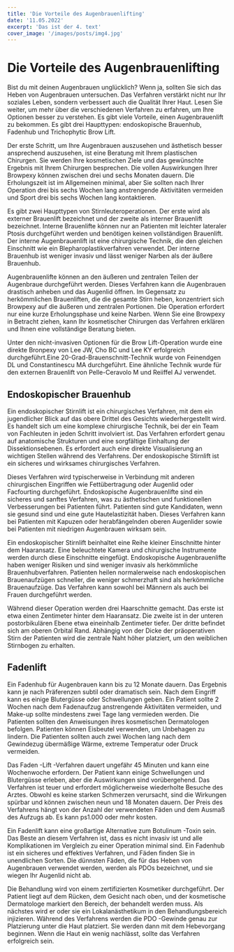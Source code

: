 ```yaml
---
title: 'Die Vorteile des Augenbrauenlifting'
date: '11.05.2022'
excerpt: 'Das ist der 4. text'
cover_image: '/images/posts/img4.jpg'
---
```

# Die Vorteile des Augenbrauenlifting

Bist du mit deinen Augenbrauen unglücklich? Wenn ja, sollten Sie sich das Heben von Augenbrauen untersuchen. Das Verfahren verstärkt nicht nur Ihr soziales Leben, sondern verbessert auch die Qualität Ihrer Haut. Lesen Sie weiter, um mehr über die verschiedenen Verfahren zu erfahren, um Ihre Optionen besser zu verstehen. Es gibt viele Vorteile, einen Augenbrauenlift zu bekommen. Es gibt drei Haupttypen: endoskopische Brauenhub, Fadenhub und Trichophytic Brow Lift.

Der erste Schritt, um Ihre Augenbrauen auszusehen und ästhetisch besser ansprechend auszusehen, ist eine Beratung mit Ihrem plastischen Chirurgen. Sie werden Ihre kosmetischen Ziele und das gewünschte Ergebnis mit Ihrem Chirurgen besprechen. Die vollen Auswirkungen Ihrer Browpexy können zwischen drei und sechs Monaten dauern. Die Erholungszeit ist im Allgemeinen minimal, aber Sie sollten nach Ihrer Operation drei bis sechs Wochen lang anstrengende Aktivitäten vermeiden und Sport drei bis sechs Wochen lang kontaktieren.

Es gibt zwei Haupttypen von Stirnleuteroperationen. Der erste wird als externer Brauenlift bezeichnet und der zweite als interner Brauenlift bezeichnet. Interne Brauenlifte können nur an Patienten mit leichter lateraler Ptosis durchgeführt werden und benötigen keinen vollständigen Brauenlift. Der interne Augenbrauenlift ist eine chirurgische Technik, die den gleichen Einschnitt wie ein Blepharoplastikverfahren verwendet. Der interne Brauenhub ist weniger invasiv und lässt weniger Narben als der äußere Brauenhub.

Augenbrauenlifte können an den äußeren und zentralen Teilen der Augenbraue durchgeführt werden. Dieses Verfahren kann die Augenbrauen drastisch anheben und das Augenlid öffnen. Im Gegensatz zu herkömmlichen Brauenliften, die die gesamte Stirn heben, konzentriert sich Browpexy auf die äußeren und zentralen Portionen. Die Operation erfordert nur eine kurze Erholungsphase und keine Narben. Wenn Sie eine Browpexy in Betracht ziehen, kann Ihr kosmetischer Chirurgen das Verfahren erklären und Ihnen eine vollständige Beratung bieten.

Unter den nicht-invasiven Optionen für die Brow Lift-Operation wurde eine direkte Bronpexy von Lee JW, Cho BC und Lee KY erfolgreich durchgeführt.Eine 20-Grad-Brauenschnitt-Technik wurde von Feinendgen DL und Constantinescu MA durchgeführt. Eine ähnliche Technik wurde für den externen Brauenlift von Pelle-Ceravolo M und Reiiffel AJ verwendet.

## Endoskopischer Brauenhub

Ein endoskopischer Stirnlift ist ein chirurgisches Verfahren, mit dem ein jugendlicher Blick auf das obere Drittel des Gesichts wiederhergestellt wird. Es handelt sich um eine komplexe chirurgische Technik, bei der ein Team von Fachleuten in jeden Schritt involviert ist. Das Verfahren erfordert genau auf anatomische Strukturen und eine sorgfältige Einhaltung der Dissektionsebenen. Es erfordert auch eine direkte Visualisierung an wichtigen Stellen während des Verfahrens. Der endoskopische Stirnlift ist ein sicheres und wirksames chirurgisches Verfahren.

Dieses Verfahren wird typischerweise in Verbindung mit anderen chirurgischen Eingriffen wie Fettübertragung oder Augenlid oder Facfourting durchgeführt. Endoskopische Augenbrauenlifte sind ein sicheres und sanftes Verfahren, was zu ästhetischen und funktionellen Verbesserungen bei Patienten führt. Patienten sind gute Kandidaten, wenn sie gesund sind und eine gute Hautelastizität haben. Dieses Verfahren kann bei Patienten mit Kapuzen oder herabfängelnden oberen Augenlider sowie bei Patienten mit niedrigen Augenbrauen wirksam sein.

Ein endoskopischer Stirnlift beinhaltet eine Reihe kleiner Einschnitte hinter dem Haaransatz. Eine beleuchtete Kamera und chirurgische Instrumente werden durch diese Einschnitte eingefügt. Endoskopische Augenbrauenlifte haben weniger Risiken und sind weniger invasiv als herkömmliche Brauenhubverfahren. Patienten heilen normalerweise nach endoskopischen Brauenaufzügen schneller, die weniger schmerzhaft sind als herkömmliche Brauenaufzüge. Das Verfahren kann sowohl bei Männern als auch bei Frauen durchgeführt werden.

Während dieser Operation werden drei Haarschnitte gemacht. Das erste ist etwa einen Zentimeter hinter dem Haaransatz. Die zweite ist in der unteren postorbikulären Ebene etwa eineinhalb Zentimeter tiefer. Der dritte befindet sich am oberen Orbital Rand. Abhängig von der Dicke der präoperativen Stirn der Patienten wird die zentrale Naht höher platziert, um den weiblichen Stirnbogen zu erhalten.

## Fadenlift

Ein Fadenhub für Augenbrauen kann bis zu 12 Monate dauern. Das Ergebnis kann je nach Präferenzen subtil oder dramatisch sein. Nach dem Eingriff kann es einige Blutergüsse oder Schwellungen geben. Ein Patient sollte 2 Wochen nach dem Fadenaufzug anstrengende Aktivitäten vermeiden, und Make-up sollte mindestens zwei Tage lang vermieden werden. Die Patienten sollten den Anweisungen ihres kosmetischen Dermatologen befolgen. Patienten können Eisbeutel verwenden, um Unbehagen zu lindern. Die Patienten sollten auch zwei Wochen lang nach dem Gewindezug übermäßige Wärme, extreme Temperatur oder Druck vermeiden.

Das Faden -Lift -Verfahren dauert ungefähr 45 Minuten und kann eine Wochenwoche erfordern. Der Patient kann einige Schwellungen und Blutergüsse erleben, aber die Auswirkungen sind vorübergehend. Das Verfahren ist teuer und erfordert möglicherweise wiederholte Besuche des Arztes. Obwohl es keine starken Schmerzen verursacht, sind die Wirkungen spürbar und können zwischen neun und 18 Monaten dauern. Der Preis des Verfahrens hängt von der Anzahl der verwendeten Fäden und dem Ausmaß des Aufzugs ab. Es kann ps1.000 oder mehr kosten.

Ein Fadenlift kann eine großartige Alternative zum Botulinum -Toxin sein. Das Beste an diesem Verfahren ist, dass es nicht invasiv ist und alle Komplikationen im Vergleich zu einer Operation minimal sind. Ein Fadenhub ist ein sicheres und effektives Verfahren, und Fäden finden Sie in unendlichen Sorten. Die dünnsten Fäden, die für das Heben von Augenbrauen verwendet werden, werden als PDOs bezeichnet, und sie wiegen Ihr Augenlid nicht ab.

Die Behandlung wird von einem zertifizierten Kosmetiker durchgeführt. Der Patient liegt auf dem Rücken, dem Gesicht nach oben, und der kosmetische Dermatologe markiert den Bereich, der behandelt werden muss. Als nächstes wird er oder sie ein Lokalanästhetikum in den Behandlungsbereich injizieren. Während des Verfahrens werden die PDO -Gewinde genau zur Platzierung unter die Haut platziert. Sie werden dann mit dem Hebevorgang beginnen. Wenn die Haut ein wenig nachlässt, sollte das Verfahren erfolgreich sein.
